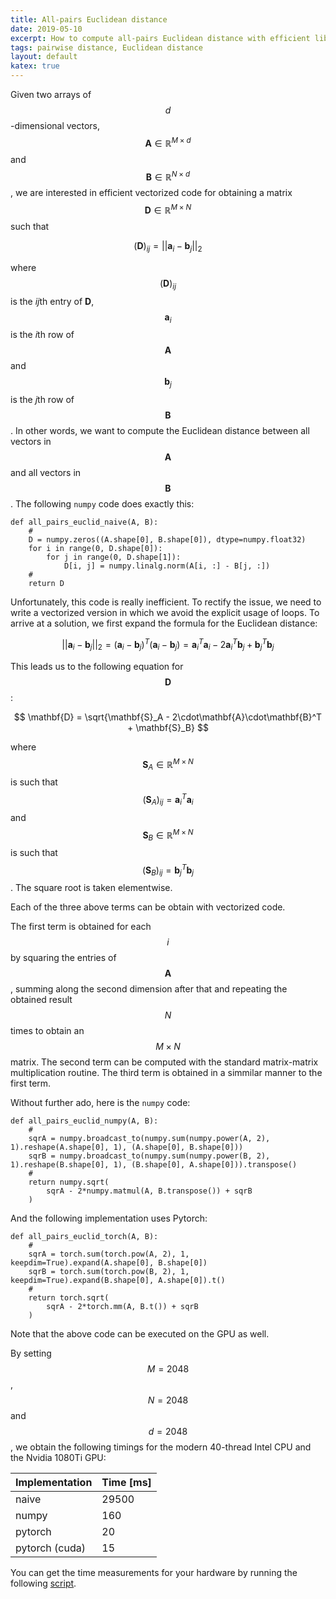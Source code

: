 ```yaml
---
title: All-pairs Euclidean distance
date: 2019-05-10
excerpt: How to compute all-pairs Euclidean distance with efficient libraries for manipulating numerical arrays (e.g., numpy and pytorch).
tags: pairwise distance, Euclidean distance
layout: default
katex: true
---
```


Given two arrays of $$d$$-dimensional vectors, $$\mathbf{A}\in\mathbb{R}^{M\times d}$$ and $$\mathbf{B}\in\mathbb{R}^{N\times d}$$, we are interested in efficient vectorized code for obtaining a matrix $$\mathbf{D}\in\mathbb{R}^{M\times N}$$ such that

$$
	(\mathbf{D})_{ij} = \vert\vert\mathbf{a}_i - \mathbf{b}_j\vert\vert_2
$$

where $$(\mathbf{D})_{ij}$$ is the $`ij`$th entry of $`\mathbf{D}`$, $$\mathbf{a}_i$$ is the $`i`$th row of $$\mathbf{A}$$ and $$\mathbf{b}_j$$ is the $`j`$th row of $$\mathbf{B}$$.
In other words, we want to compute the Euclidean distance between all vectors in $$\mathbf{A}$$ and all vectors in $$\mathbf{B}$$.
The following `numpy` code does exactly this:

```
def all_pairs_euclid_naive(A, B):
	#
	D = numpy.zeros((A.shape[0], B.shape[0]), dtype=numpy.float32)
	for i in range(0, D.shape[0]):
		for j in range(0, D.shape[1]):
			D[i, j] = numpy.linalg.norm(A[i, :] - B[j, :])
	#
	return D
```

Unfortunately, this code is really inefficient.
To rectify the issue, we need to write a vectorized version in which we avoid the explicit usage of loops.
To arrive at a solution, we first expand the formula for the Euclidean distance:

$$
	\vert\vert\mathbf{a}_i - \mathbf{b}_j\vert\vert_2=
	(\mathbf{a}_i - \mathbf{b}_j)^T(\mathbf{a}_i - \mathbf{b}_j)=
	\mathbf{a}_i^T\mathbf{a}_i - 2\mathbf{a}_i^T\mathbf{b}_j + \mathbf{b}_j^T\mathbf{b}_j
$$

This leads us to the following equation for $$\mathbf{D}$$:

$$
	\mathbf{D} = \sqrt{\mathbf{S}_A - 2\cdot\mathbf{A}\cdot\mathbf{B}^T + \mathbf{S}_B}
$$

where $$\mathbf{S}_A\in\mathbb{R}^{M\times N}$$ is such that $$(\mathbf{S}_A)_{ij}=\mathbf{a}_i^T\mathbf{a}_i$$ and
$$\mathbf{S}_B\in\mathbb{R}^{M\times N}$$ is such that $$(\mathbf{S}_B)_{ij}=\mathbf{b}_j^T\mathbf{b}_j$$.
The square root is taken elementwise.

Each of the three above terms can be obtain with vectorized code.

The first term is obtained for each $$i$$ by squaring the entries of $$\mathbf{A}$$, summing along the second dimension after that and repeating the obtained result $$N$$ times to obtain an $$M\times N$$ matrix.
The second term can be computed with the standard matrix-matrix multiplication routine.
The third term is obtained in a simmilar manner to the first term.

Without further ado, here is the `numpy` code:

```
def all_pairs_euclid_numpy(A, B):
	#
	sqrA = numpy.broadcast_to(numpy.sum(numpy.power(A, 2), 1).reshape(A.shape[0], 1), (A.shape[0], B.shape[0]))
	sqrB = numpy.broadcast_to(numpy.sum(numpy.power(B, 2), 1).reshape(B.shape[0], 1), (B.shape[0], A.shape[0])).transpose()
	#
	return numpy.sqrt(
		sqrA - 2*numpy.matmul(A, B.transpose()) + sqrB
	)
```

And the following implementation uses Pytorch:

```
def all_pairs_euclid_torch(A, B):
	#
	sqrA = torch.sum(torch.pow(A, 2), 1, keepdim=True).expand(A.shape[0], B.shape[0])
	sqrB = torch.sum(torch.pow(B, 2), 1, keepdim=True).expand(B.shape[0], A.shape[0]).t()
	#
	return torch.sqrt(
		sqrA - 2*torch.mm(A, B.t()) + sqrB
	)
```

Note that the above code can be executed on the GPU as well.

By setting $$M=2048$$, $$N=2048$$ and $$d=2048$$, we obtain the following timings for the modern 40-thread Intel CPU and the Nvidia 1080Ti GPU:

| Implementation | Time [ms] |
| -------------- | --------- |
| naive          | 29500     |
| numpy          | 160       |
| pytorch        | 20        |
| pytorch (cuda) | 15        |

You can get the time measurements for your hardware by running the following [script](code.py).
